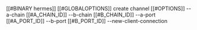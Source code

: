 [[#BINARY hermes]] [[#GLOBALOPTIONS]] create channel [[#OPTIONS]] --a-chain [[#A_CHAIN_ID]] --b-chain [[#B_CHAIN_ID]] --a-port [[#A_PORT_ID]] --b-port [[#B_PORT_ID]] --new-client-connection